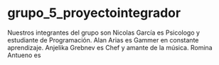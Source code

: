 # grupo_5_proyectointegrador

Nuestros integrantes del grupo son
Nicolas García es Psicologo y estudiante de Programación.
Alan Arias es Gammer en constante aprendizaje.
Anjelika Grebnev es Chef y amante de la música.
Romina Antueno es
